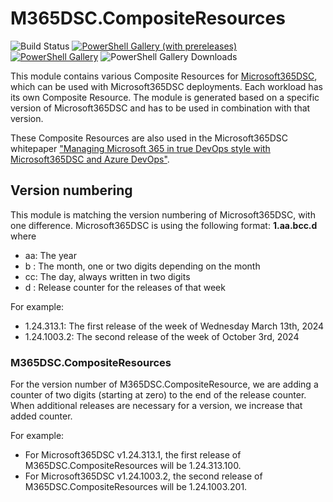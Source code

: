 # M365DSC.CompositeResources

![Build Status](https://img.shields.io/github/actions/workflow/status/ykuijs/M365DSC.CompositeResources/ModuleBuildTestRelease.yml)
[![PowerShell Gallery (with prereleases)](https://img.shields.io/powershellgallery/v/M365DSC.CompositeResources.svg?include_prereleases&label=M365DSC.CompositeResources%20Preview)](https://www.powershellgallery.com/packages/M365DSC.CompositeResources)
[![PowerShell Gallery](https://img.shields.io/powershellgallery/v/M365DSC.CompositeResources.svg?&label=M365DSC.CompositeResources)](https://www.powershellgallery.com/packages/M365DSC.CompositeResources)
![PowerShell Gallery Downloads](https://img.shields.io/powershellgallery/dt/M365DSC.CompositeResources)

This module contains various Composite Resources for [Microsoft365DSC](https://microsoft365dsc.com/), which can be used with Microsoft365DSC deployments. Each workload has its own Composite Resource.
The module is generated based on a specific version of Microsoft365DSC and has to be used in combination with that version.

These Composite Resources are also used in the Microsoft365DSC whitepaper ["Managing Microsoft 365 in true DevOps style with Microsoft365DSC and Azure DevOps"](https://aka.ms/m365dscwhitepaper).

## Version numbering

This module is matching the version numbering of Microsoft365DSC, with one difference.  Microsoft365DSC is using the following format: **1.aa.bcc.d** where
- aa: The year
- b : The month, one or two digits depending on the month
- cc: The day, always written in two digits
- d : Release counter for the releases of that week

For example:
- 1.24.313.1: The first release of the week of Wednesday March 13th, 2024
- 1.24.1003.2: The second release of the week of October 3rd, 2024

### M365DSC.CompositeResources

For the version number of M365DSC.CompositeResource, we are adding a counter of two digits (starting at zero) to the end of the release counter. When additional releases are necessary for a version, we increase that added counter.

For example:
- For Microsoft365DSC v1.24.313.1, the first release of M365DSC.CompositeResources will be 1.24.313.100.
- For Microsoft365DSC v1.24.1003.2, the second release of M365DSC.CompositeResources will be 1.24.1003.201.
